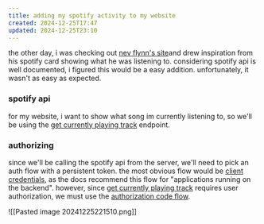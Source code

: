 ```yaml
---
title: adding my spotify activity to my website
created: 2024-12-25T17:47
updated: 2024-12-25T23:10
---
```


the other day, i was checking out [nev flynn's site](https://nevflynn.com/)and drew inspiration from his spotify card showing what he was listening to. considering spotify api is well documented, i figured this would be a easy addition. unfortunately, it wasn't as easy as expected.

### spotify api
for my website, i want to show what song im currently listening to, so we'll be using the [get currently playing track](https://developer.spotify.com/documentation/web-api/reference/get-the-users-currently-playing-track) endpoint.
### authorizing
since we'll be calling the spotify api from the server, we'll need to pick an auth flow with a persistent token. the most obvious flow would be [client credentials](https://developer.spotify.com/documentation/web-api/tutorials/client-credentials-flow), as the docs recommend this flow for "applications running on the backend". however, since [get currently playing track](https://developer.spotify.com/documentation/web-api/reference/get-the-users-currently-playing-track) requires user authorization, we must use the [authorization code flow](https://developer.spotify.com/documentation/web-api/tutorials/code-flow).

![[Pasted image 20241225221510.png]]